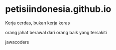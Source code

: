 # petisiindonesia.github.io

Kerja cerdas, bukan kerja keras

orang jahat berawal dari orang baik yang tersakiti

jawacoders

